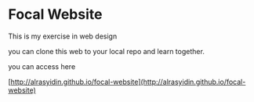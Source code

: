 # Focal Website

This is my exercise in web design

you can clone this web to your local repo and learn together.

you can access here

[http://alrasyidin.github.io/focal-website](http://alrasyidin.github.io/focal-website)